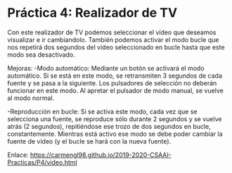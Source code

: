 # Práctica 4: Realizador de TV

Con este realizador de TV podemos seleccionar el vídeo que deseamos visualizar e ir cambiandolo. También podemos activar el modo bucle que nos repetirá dos segundos del vídeo seleccionado en bucle hasta que este modo sea desactivado.

Mejoras:
-Modo automático: Mediante un botón se activará el modo automático. Si se está en este modo, se retransmiten 3 segundos de cada fuente y se pasa a la siguiente. Los pulsadores de selección no deberán funcionar en este modo. Al apretar el pulsador de modo manual, se vuelve al modo normal.

-Reproducción en bucle: Si se activa este modo, cada vez que se selecciona una fuente, se reproduce sólo durante 2 segundos y se vuelve atrás (2 segundos), repitiéndose ese trozo de dos segundos en bucle, constantemente. Mientras está activo ese modo se debe poder cambiar la fuente de vídeo (y el bucle se hará con la nueva fuente).

Enlace:
https://carmengl98.github.io/2019-2020-CSAAI-Practicas/P4/video.html
